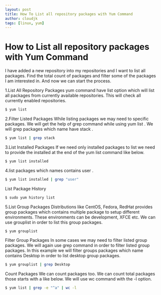 ```yaml
---
layout: post
title: How To List all repository packages with Yum Command
author: cloudjk
tags: [linux, yum]
---
```


# How to List all repository packages with Yum Command

I have added a new repository into my repositories and I want to list all packages. Find the total count of packages and filter some of the packages I am interested in. And now we can start the process.

1.List All Repository Packages
yum command have list option which will list all packages from currently available repositories. This will check all currently enabled repositories.

```bash
$ yum list
```

2.Filter Listed Packages
While listing packages we may need to specific packages. We will get the help of grep command while using yum list . We will grep packages which name have stack .

```bash
$ yum list | grep stack
```

3.List Installed Packages
If we need only installed packages to list we need to provide the installed at the end of the yum list command like below.

```bash
$ yum list installed
```

4.list packages which names contains user .

```bash
$ yum list installed | grep "user"
```

List Package History

```bash
$ sudo yum history list
```

5.List Group Packages
Distributions like CentOS, Fedora, RedHat provides group packages which contains multiple package to setup different environments. These environments can be development, XFCE etc. We can use grouplist in order to list this group packages.

```bash
$ yum grouplist
```

Filter Group Packages
In some cases we may need to filter listed group packages. We will again use grep command in order to filter listed group packages. In this example we will filter groups packages which name contains Desktop in order to list desktop group packages.

```bash
$ yum grouplist | grep Desktop
```

Count Packages
We can count packages too. We can count total packages those starts with a like below. We will use wc command with the -l option.

```bash
$ yum list | grep -e "^a" | wc -l
```
